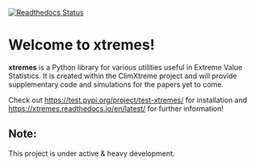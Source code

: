 [![Readthedocs Status](https://readthedocs.org/projects/xtremes/badge/?version=latest)](https://xtremes.readthedocs.io/en/latest/)


Welcome to xtremes!
===================

**xtremes** is a Python library for various utilities useful in Extreme Value Statistics. It is created within the ClimXtreme project 
and will provide supplementary code and simulations for the papers yet to come.

Check out <https://test.pypi.org/project/test-xtremes/> for installation and <https://xtremes.readthedocs.io/en/latest/> for further information!

Note:
-----
   This project is under active & heavy development.

